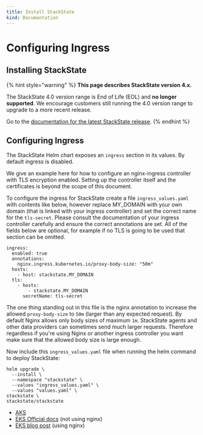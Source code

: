 ```yaml
---
title: Install StackState
kind: Documentation
---
```


# Configuring Ingress

## Installing StackState


{% hint style="warning" %}
**This page describes StackState version 4.x.**

The StackState 4.0 version range is End of Life (EOL) and **no longer supported**. We encourage customers still running the 4.0 version range to upgrade to a more recent release.

Go to the [documentation for the latest StackState release](https://docs.stackstate.com/).
{% endhint %}

## Configuring Ingress

The StackState Helm chart exposes an `ingress` section in its values. By default ingress is disabled.

We give an example here for how to configure an nginx-ingress controller with TLS encryption enabled. Setting up the controller itself and the certificates is beyond the scope of this document.

To configure the ingress for StackState create a file `ingress_values.yaml` with contents like below, however replace MY\_DOMAIN with your own domain \(that is linked with your ingress controller\) and set the correct name for the `tls-secret`. Please consult the documentation of your ingress controller carefully and ensure the correct annotations are set. All of the fields below are optional, for example if no TLS is going to be used that section can be omitted.

```text
ingress:
  enabled: true
  annotations:
    nginx.ingress.kubernetes.io/proxy-body-size: "50m"
  hosts:
    - host: stackstate.MY_DOMAIN
  tls:
    - hosts:
        - stackstate.MY_DOMAIN
      secretName: tls-secret
```

The one thing standing out in this file is the nginx annotation to increase the allowed `proxy-body-size` to `50m` \(larger than any expected request\). By default Nginx allows only body sizes of maximum `1m`. StackState agents and other data providers can sometimes send much larger requests. Therefore regardless if you're using Nginx or another ingress controller you want make sure that the allowed body size is large enough.

Now include this `ingress_values.yaml` file when running the helm command to deploy StackState:

```text
helm upgrade \
  --install \
  --namespace "stackstate" \
  --values "ingress_values.yaml" \
  --values "values.yaml" \
stackstate \
stackstate/stackstate
```

* [AKS](https://docs.microsoft.com/en-us/azure/aks/ingress-tls)
* [EKS Official docs](https://docs.aws.amazon.com/eks/latest/userguide/alb-ingress.html) \(not using nginx\)
* [EKS blog post](https://aws.amazon.com/blogs/opensource/network-load-balancer-nginx-ingress-controller-eks/) \(using nginx\)

